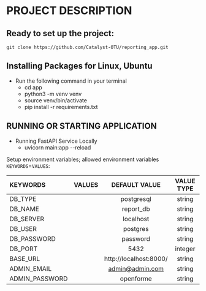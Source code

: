 # PROJECT DESCRIPTION

## Ready to set up the project:
    git clone https://github.com/Catalyst-OTU/reporting_app.git


## Installing Packages for Linux, Ubuntu
- Run the following command in your terminal
    - cd app
    - python3 -m venv venv
    - source venv/bin/activate
    - pip install -r requirements.txt



## RUNNING OR STARTING APPLICATION
- Running FastAPI Service Locally
    - uvicorn main:app --reload





Setup environment variables; allowed environment variables `KEYWORDS`=`VALUES`:

| KEYWORDS | VALUES | DEFAULT VALUE | VALUE TYPE | 
| :------------ | :---------------------: | :------------------: | :------------------: |
| DB_TYPE | | postgresql | string 
| DB_NAME | | report_db | string
| DB_SERVER | | localhost | string 
| DB_USER | | postgres | string 
| DB_PASSWORD | | password  | string 
| DB_PORT | | 5432 | integer   
| BASE_URL | | http://localhost:8000/ | string  
| ADMIN_EMAIL | | admin@admin.com | string 
| ADMIN_PASSWORD | | openforme | string 

